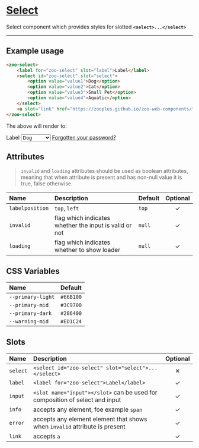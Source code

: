 # [Select](#select)

Select component which provides styles for slotted **`<select>...</select>`**

***

## Example usage

```HTML
<zoo-select>
	<label for="zoo-select" slot="label">Label</label>
	<select id="zoo-select" slot="select">
		<option value="value1">Dog</option>
		<option value="value2">Cat</option>
		<option value="value3">Small Pet</option>
		<option value="value4">Aquatic</option>
	</select>
	<a slot="link" href="https://zooplus.github.io/zoo-web-components/" target="about:blank">Forgotten your password?</a>
</zoo-select>
```

The above will render to:

<zoo-select>
	<label for="zoo-select" slot="label">Label</label>
	<select id="zoo-select" slot="select">
		<option value="value1">Dog</option>
		<option value="value2">Cat</option>
		<option value="value3">Small Pet</option>
		<option value="value4">Aquatic</option>
	</select>
	<a slot="link" href="https://zooplus.github.io/zoo-web-components/" target="about:blank">Forgotten your password?</a>
</zoo-select>

## Attributes

> `invalid` and `loading` attributes should be used as boolean attributes, meaning that when attribute is present and has non-null value it is true, false otherwise.

| **Name**        | **Description**                                        | **Default** | **Optional** |
| :-------------- | :----------------------------------------------------- | :---------- | :----------: |
| `labelposition` | `top`, `left`                                          | `top`       |   &#10003;   |
| `invalid`       | flag which indicates whether the input is valid or not | `null`      |   &#10003;   |
| `loading`       | flag which indicates whether to show loader            | `null`      |   &#10003;   |

## CSS Variables

| **Name**          | **Default** |
| :---------------- | :---------- |
| `--primary-light` | `#66B100`   |
| `--primary-mid`   | `#3C9700`   |
| `--primary-dark`  | `#286400`   |
| `--warning-mid`   | `#ED1C24`   |

## Slots

| **Name** | **Description**                                                              | **Optional** |
| :------- | :--------------------------------------------------------------------------- | :----------: |
| `select` | `<select id="zoo-select" slot="select">...</select>`                         |   &#10005;   |
| `label`  | `<label for="zoo-select">Label</label>`                                      |   &#10003;   |
| `input`  | `<slot name="input"></slot>` can be used for composition of select and input |   &#10003;   |
| `info`   | accepts any element, foe example `span`                                      |   &#10003;   |
| `error`  | accepts any element element that shows when `invalid` attribute is present   |   &#10003;   |
| `link`   | accepts `a`                                                                  |   &#10003;   |
